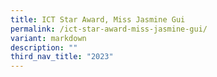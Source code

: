 ```yaml
---
title: ICT Star Award, Miss Jasmine Gui
permalink: /ict-star-award-miss-jasmine-gui/
variant: markdown
description: ""
third_nav_title: "2023"
---
```


